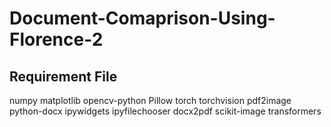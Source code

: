 # Document-Comaprison-Using-Florence-2
## Requirement File
numpy
matplotlib 
opencv-python 
Pillow 
torch 
torchvision 
pdf2image 
python-docx 
ipywidgets 
ipyfilechooser 
docx2pdf 
scikit-image 
transformers 

